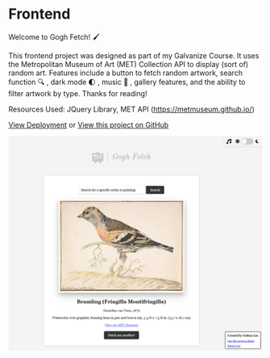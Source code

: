 # Frontend

Welcome to Gogh Fetch! :paintbrush:

This frontend project was designed as part of my Galvanize Course. It uses the Metropolitan Museum of Art (MET) Collection API to display (sort of) random art. Features include a button to fetch random artwork, search function :mag: , dark mode :first_quarter_moon: , music :musical_keyboard: , gallery features, and the ability to filter artwork by type. Thanks for reading!


Resources Used:
JQuery Library, MET API (https://metmuseum.github.io/)

[View Deployment](https://gogh-fetch.vercel.app/) or
[View this project on GitHub](https://github.com/nateykliu/Frontend) 

![ScreenShot](/images/preview.PNG)
